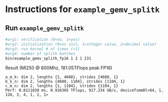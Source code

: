 # Instructions for ```example_gemv_splitk```

## Run ```example_gemv_splitk```
```bash
#arg1: verification (0=no, 1=yes)
#arg2: initialization (0=no init, 1=integer value, 2=decimal value)
#arg3: run kernel # of times (>1)
#arg4: number of splitk batches
bin/example_gemv_splitk_fp16 1 2 1 231

```

Result (MI250 @ 800Mhz, 181.05TFlops peak FP16)
```
a_m_k: dim 2, lengths {1, 4608}, strides {4608, 1}
b_k_n: dim 2, lengths {4608, 1104}, strides {1104, 1}
c_m_n: dim 2, lengths {1, 1104}, strides {1104, 1}
Perf: 0.0111038 ms, 0.916305 TFlops, 917.334 GB/s, deviceTsmmDl<64, 1, 128, 3, 4, 1, 2, 1>
```
